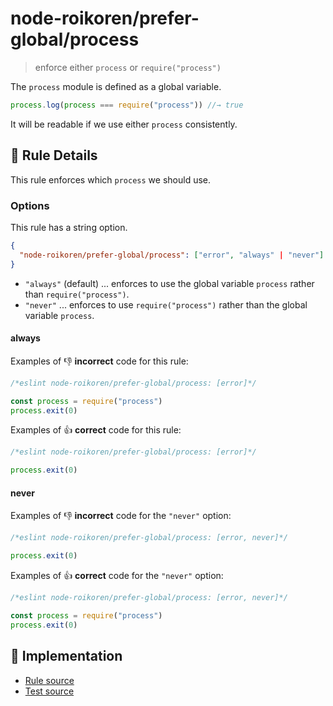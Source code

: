 # node-roikoren/prefer-global/process
> enforce either `process` or `require("process")`

The `process` module is defined as a global variable.

```js
process.log(process === require("process")) //→ true
```

It will be readable if we use either `process` consistently.

## 📖 Rule Details

This rule enforces which `process` we should use.

### Options

This rule has a string option.

```json
{
  "node-roikoren/prefer-global/process": ["error", "always" | "never"]
}
```

- `"always"` (default) ... enforces to use the global variable `process` rather than `require("process")`.
- `"never"` ... enforces to use `require("process")` rather than the global variable `process`.

#### always

Examples of :-1: **incorrect** code for this rule:

```js
/*eslint node-roikoren/prefer-global/process: [error]*/

const process = require("process")
process.exit(0)
```

Examples of :+1: **correct** code for this rule:

```js
/*eslint node-roikoren/prefer-global/process: [error]*/

process.exit(0)
```

#### never

Examples of :-1: **incorrect** code for the `"never"` option:

```js
/*eslint node-roikoren/prefer-global/process: [error, never]*/

process.exit(0)
```

Examples of :+1: **correct** code for the `"never"` option:

```js
/*eslint node-roikoren/prefer-global/process: [error, never]*/

const process = require("process")
process.exit(0)
```

## 🔎 Implementation

- [Rule source](https://github.com/roikoren755/eslint-plugin-node/blob/v3.0.1/src/rules/prefer-global/process.ts)
- [Test source](https://github.com/roikoren755/eslint-plugin-node/blob/v3.0.1/tests/src/rules/prefer-global/process.ts)
